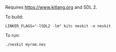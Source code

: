 Requires <https://www.kitlang.org> and SDL 2.

To build:

    LINKER_FLAGS="-lSDL2 -lm" kitc neskit -o neskit

To run:

    ./neskit myrom.nes
